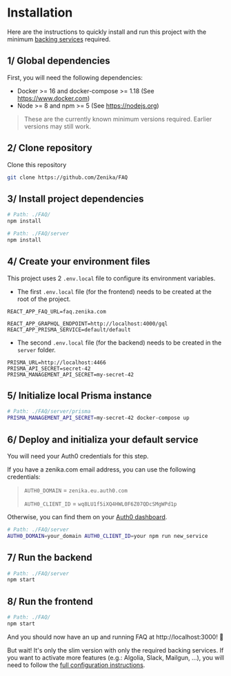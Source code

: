 # Installation

Here are the instructions to quickly install and run this project with the minimum [backing services](/docs/backing_services.md) required.

## 1/ Global dependencies

First, you will need the following dependencies:

- Docker >= 16 and docker-compose >= 1.18 (See https://www.docker.com)
- Node >= 8 and npm >= 5 (See https://nodejs.org)

> These are the currently known minimum versions required. Earlier versions may still work.

## 2/ Clone repository

Clone this repository

```bash
git clone https://github.com/Zenika/FAQ
```

## 3/ Install project dependencies

```bash
# Path: ./FAQ/
npm install

# Path: ./FAQ/server
npm install
```

## 4/ Create your environment files

This project uses 2 `.env.local` file to configure its environment variables.

- The first `.env.local` file (for the frontend) needs to be created at the root of the project.

```
REACT_APP_FAQ_URL=faq.zenika.com

REACT_APP_GRAPHQL_ENDPOINT=http://localhost:4000/gql
REACT_APP_PRISMA_SERVICE=default/default
```

- The second `.env.local` file (for the backend) needs to be created in the `server` folder.

```
PRISMA_URL=http://localhost:4466
PRISMA_API_SECRET=secret-42
PRISMA_MANAGEMENT_API_SECRET=my-secret-42
```

## 5/ Initialize local Prisma instance

```bash
# Path: ./FAQ/server/prisma
PRISMA_MANAGEMENT_API_SECRET=my-secret-42 docker-compose up
```

## 6/ Deploy and initializa your default service

You will need your Auth0 credentials for this step.

If you have a zenika.com email address, you can use the following credentials:

> `AUTH0_DOMAIN` = `zenika.eu.auth0.com`
>
> `AUTH0_CLIENT_ID` = `wq8LU1f5iXQ4HWL0F6Z07QDcSMgWPd1p`

Otherwise, you can find them on your [Auth0 dashboard](https://manage.auth0.com).

```bash
# Path: ./FAQ/server
AUTH0_DOMAIN=your_domain AUTH0_CLIENT_ID=your npm run new_service
```

## 7/ Run the backend

```bash
# Path: ./FAQ/server
npm start
```

## 8/ Run the frontend

```bash
# Path: ./FAQ/
npm start
```

And you should now have an up and running FAQ at http://localhost:3000! 🎉

But wait! It's only the slim version with only the required backing services. If you want to activate more features (e.g.: Algolia, Slack, Mailgun, ...), you will need to follow the [full configuration instructions](/docs/configuration.md).

